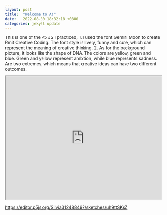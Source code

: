 ```yaml
---
layout: post
title:  "Welcome to A!"
date:   2022-08-30 18:32:18 +0800
categories: jekyll update
---
```

This is one of the P5 JS I practiced, 1. I used the font Gemini Moon to create Rmit Creative Coding. The font style is lively, funny and cute, which can represent the meaning of creative thinking. 2. As for the background picture, it looks like the shape of DNA. The colors are yellow, green and blue. Green and yellow represent ambition, while blue represents sadness. Are two extremes, which means that creative ideas can have two different outcomes. 

<iframe src="https://editor.p5js.org/Silvia312488492/full/uh9ttSKsZ" width="100%" height="400"></iframe>

<https://editor.p5js.org/Silvia312488492/sketches/uh9ttSKsZ>

[jekyll-docs]: https://jekyllrb.com/docs/home
[jekyll-gh]:   https://github.com/jekyll/jekyll
[jekyll-talk]: https://talk.jekyllrb.com/
